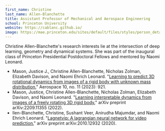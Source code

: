 ```yaml
---
first_name: Christine   
last_name: Allen-Blanchette
title: Assistant Professor of Mechanical and Aerospace Engineering
school: Princeton University 
website: https://cablanc.github.io/
image: https://mae.princeton.edu/sites/default/files/styles/person_detail/public/3-2%20aspect%20ratio.jpg?h=f7c23b30&itok=8Lno-Kiu
---
```

Christine Allen-Blanchette's research interests lie at the intersection of deep learning, geometry and dynamical systems. She was part of the inaugural class of Princeton Presidential Postdoctoral Fellows and mentored by Naomi Leonard. 
* Mason, Justice J., Christine Allen-Blanchette, Nicholas Zolman, Elizabeth Davison, and Naomi Ehrich Leonard. "[Learning to predict 3D rotational dynamics from images of a rigid body with unknown mass distribution.](https://www.mdpi.com/2226-4310/10/11/921)" Aerospace 10, no. 11 (2023): 921.
* Mason, Justice, Christine Allen-Blanchette, Nicholas Zolman, Elizabeth Davison, and Naomi Leonard. "[Learning interpretable dynamics from images of a freely rotating 3D rigid body.](https://arxiv.org/pdf/2209.11355.pdf)" arXiv preprint arXiv:2209.11355 (2022).
* llen-Blanchette, Christine, Sushant Veer, Anirudha Majumdar, and Naomi Ehrich Leonard. "[Lagnetvip: A lagrangian neural network for video prediction.](https://arxiv.org/pdf/2010.12932.pdf)" arXiv preprint arXiv:2010.12932 (2020).
